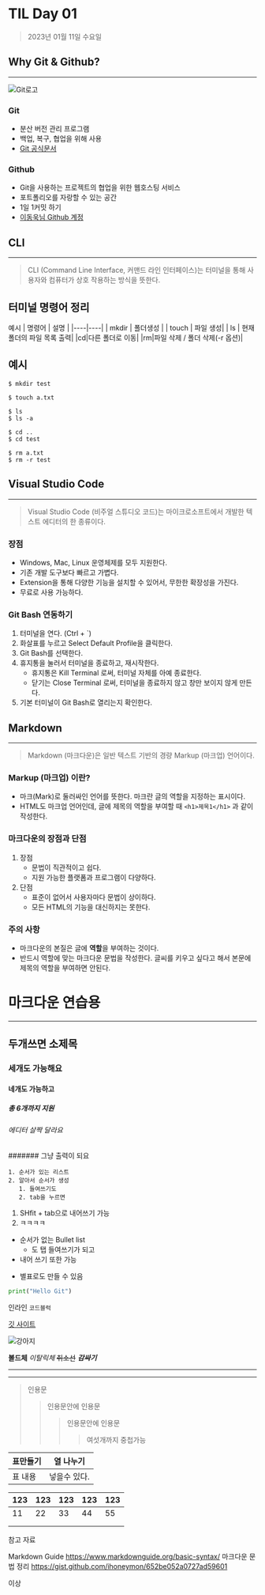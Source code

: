 # TIL Day 01

>2023년 01월 11일 수요일

## Why Git & Github?
-----------------
![Git로고](https://user-images.githubusercontent.com/49775540/168756716-68f9aebb-380f-4897-8141-78d8403f6113.png)

### Git

* 분산 버전 관리 프로그램
* 백업, 복구, 협업을 위해 사용
* [Git 공식문서](https://git-scm.com/book/ko/v2)

### Github

- Git을 사용하는 프로젝트의 협업을 위한 웹호스팅 서비스
- 포트폴리오를 자랑할 수 있는 공간
- 1일 1커밋 하기
- [이동욱님 Github 계정](https://github.com/jojoldu)



## CLI
----------------
>CLI (Command Line Interface, 커맨드 라인 인터페이스)는 터미널을 통해 사용자와 컴퓨터가 상호 작용하는 방식을 뜻한다.

## 터미널 명령어 정리


예시
| 명령어 | 설명 |
|----|----|
| mkdir | 폴더생성 |
| touch | 파일 생성|
| ls | 현재 폴더의 파일 목록 출력|
|cd|다른 폴더로 이동|
|rm|파일 삭제 / 폴더 삭제(-r 옵션)|

## 예시 
```
$ mkdir test

$ touch a.txt

$ ls
$ ls -a

$ cd ..
$ cd test

$ rm a.txt
$ rm -r test
```



## Visual Studio Code
---------
>Visual Studio Code (비주얼 스튜디오 코드)는 마이크로소프트에서 개발한 텍스트 에디터의 한 종류이다.

### 장점

* Windows, Mac, Linux 운영체제를 모두 지원한다.
* 기존 개발 도구보다 빠르고 가볍다.
* Extension을 통해 다양한 기능을 설치할 수 있어서, 무한한 확장성을 가진다.
* 무료로 사용 가능하다.

### Git Bash 연동하기

1. 터미널을 연다. (Ctrl + `)
2. 화살표를 누르고 Select Default Profile을 클릭한다.
3. Git Bash를 선택한다.
4. 휴지통을 눌러서 터미널을 종료하고, 재시작한다.
    * 휴지통은 Kill Terminal 로써, 터미널 자체를 아예 종료한다.
    * 닫기는 Close Terminal 로써, 터미널을 종료하지 않고 창만 보이지 않게 만든다.
5. 기본 터미널이 Git Bash로 열리는지 확인한다.



## Markdown
--------
>Markdown (마크다운)은 일반 텍스트 기반의 경량 Markup (마크업) 언어이다.

### Markup (마크업) 이란?

* 마크(Mark)로 둘러싸인 언어를 뜻한다. 마크란 글의 역할을 지정하는 표시이다.
* HTML도 마크업 언어인데, 글에 제목의 역할을 부여할 때 `<h1>제목1</h1>` 과 같이 작성한다.

### 마크다운의 장점과 단점

1. 장점
    * 문법이 직관적이고 쉽다.
    * 지원 가능한 플랫폼과 프로그램이 다양하다.
2. 단점
    * 표준이 없어서 사용자마다 문법이 상이하다.
    * 모든 HTML의 기능을 대신하지는 못한다.

### 주의 사항

* 마크다운의 본질은 글에 **역할**을 부여하는 것이다.
* 반드시 역할에 맞는 마크다운 문법을 작성한다. 글씨를 키우고 싶다고 해서 본문에 제목의 역할을 부여하면 안된다.


# 마크다운 연습용
---------
## 두개쓰면 소제목
### 세개도 가능해요
#### 네개도 가능하고
##### 총 6개까지 지원
###### 에디터 살짝 달라요
####### 그냥 출력이 되요

    1. 순서가 있는 리스트
    2. 알아서 순서가 생성
       1. 들여쓰기도
       2. tab을 누르면
 1. SHfit + tab으로 내어쓰기 가능
1. ㅋㅋㅋㅋ

- 순서가 없는 Bullet list
  - 도 탭 들여쓰기가 되고
- 내어 쓰기 또한 가능

* 별표로도 만들 수 있음

```python
print("Hello Git")
```

인라인 `코드블럭`

[깃 사이트](url)

![강아지](https://search.pstatic.net/common/?src=http%3A%2F%2Fblogfiles.naver.net%2FMjAyMjEyMjJfODQg%2FMDAxNjcxNzA4MjU5MjA4.Ky6g02RqHNYYhWUJlh08xtuwJIaUkXAQkq4NisM6LGEg.X2Yy3mcPRzeLzNUU1FVcA1hS20TLrN89Fl8_lKIYCTMg.JPEG.iwlkaw0%2F%25BB%25E7%25BA%25BB_-C0D98EBF-3576-4745-BAA0-F52BD073A1FA_%25281%2529.jpg&type=a340)

**볼드체** *이탈릭체* ~~취소선~~
***감싸기***

-----
*****
>인용문
>>인용문안에 인용문
>>>인용문안에 인용문
>>>>여섯개까지 중첩가능

|표만들기|열 나누기|
|---|---|
|표 내용| 넣을수 있다.

|123   |123| 123  |123|   123|
|---|---|---|---|---|
|  11 | 22  |33|  44 |55|
|   |   |   |   |   |
|   |   |   |   |   |

참고 자료

Markdown Guide https://www.markdownguide.org/basic-syntax/
마크다운 문법 정리 https://gist.github.com/ihoneymon/652be052a0727ad59601

이상